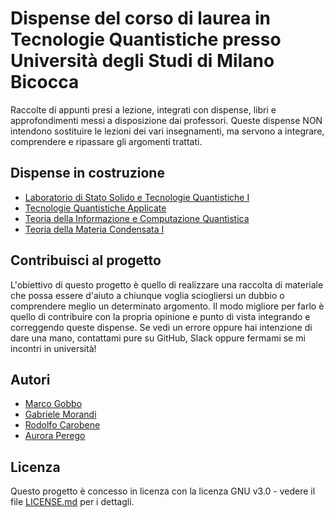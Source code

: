 # Dispense del corso di laurea in Tecnologie Quantistiche presso Università degli Studi di Milano Bicocca

Raccolte di appunti presi a lezione, integrati con dispense, libri e approfondimenti messi a disposizione dai professori. Queste dispense NON intendono sostituire le lezioni dei vari insegnamenti, ma servono a integrare, comprendere e ripassare gli argomenti trattati. 

## Dispense in costruzione

* [Laboratorio di Stato Solido e Tecnologie Quantistiche I](https://github.com/marcogobbo/tecnologie-quantistiche/tree/main/laboratorio-di-stato-solido-e-tecnologie-quantistiche-I)
* [Tecnologie Quantistiche Applicate](https://github.com/marcogobbo/tecnologie-quantistiche/tree/main/tecnologie-quantistiche-applicate)
* [Teoria della Informazione e Computazione Quantistica](https://github.com/marcogobbo/tecnologie-quantistiche/tree/main/teoria-della-informazione-e-computazione-quantistica)
* [Teoria della Materia Condensata I](https://github.com/marcogobbo/tecnologie-quantistiche/tree/main/teoria-della-materia-condensata-I)


## Contribuisci al progetto

L'obiettivo di questo progetto è quello di realizzare una raccolta di materiale che possa essere d'aiuto a chiunque voglia sciogliersi un dubbio o comprendere meglio un determinato argomento. Il modo migliore per farlo è quello di contribuire con la propria opinione e punto di vista integrando e correggendo queste dispense. Se vedi un errore oppure hai intenzione di dare una mano, contattami pure su GitHub, Slack oppure fermami se mi incontri in università!

## Autori

* [Marco Gobbo](https://github.com/marcogobbo)
* [Gabriele Morandi](https://github.com/GabboM98)
* [Rodolfo Carobene](https://github.com/rodolfocarobene)
* [Aurora Perego](https://github.com/AuroraPerego)

## Licenza

Questo progetto è concesso in licenza con la licenza GNU v3.0 - vedere il file [LICENSE.md](https://github.com/marcogobbo/tecnologie-quantistiche/blob/main/LICENSE) per i dettagli.

